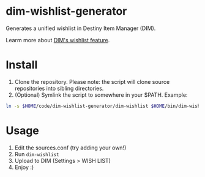 # dim-wishlist-generator

Generates a unified wishlist in Destiny Item Manager (DIM).

Learm more about [DIM's wishlist feature](https://github.com/DestinyItemManager/DIM/blob/master/docs/COMMUNITY_CURATIONS.md).

# Install

1. Clone the repository. Please note: the script will clone source repositories into sibling directories.
1. (Optional) Symlink the script to somewhere in your $PATH. Example:

```bash
ln -s $HOME/code/dim-wishlist-generator/dim-wishlist $HOME/bin/dim-wishlist
```

# Usage

1. Edit the sources.conf (try adding your own!)
1. Run `dim-wishlist`
1. Upload to DIM (Settings > WISH LIST)
1. Enjoy :)
